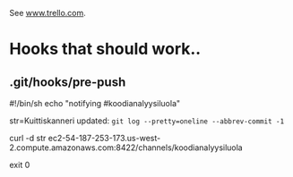 See www.trello.com.

# Hooks that should work..
## .git/hooks/pre-push

#!/bin/sh
echo "notifying #koodianalyysiluola"

str=Kuittiskanneri updated: `git log --pretty=oneline --abbrev-commit -1`

curl -d str ec2-54-187-253-173.us-west-2.compute.amazonaws.com:8422/channels/koodianalyysiluola

exit 0

